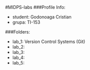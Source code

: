 #MIDPS-labs
###Profile Info:
- student: Godonoaga Cristian
- grupa: TI-153

###Folders:
- lab_1: Version Control Systems (Git)
- lab_2: 
- lab_3: 
- lab_4: 
- lab_5:
 
